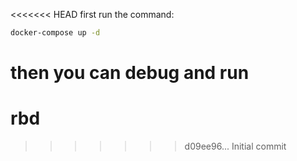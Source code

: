 <<<<<<< HEAD
first run the command:
```bash
docker-compose up -d
```
then you can debug and run
=======
# rbd
>>>>>>> d09ee96... Initial commit
